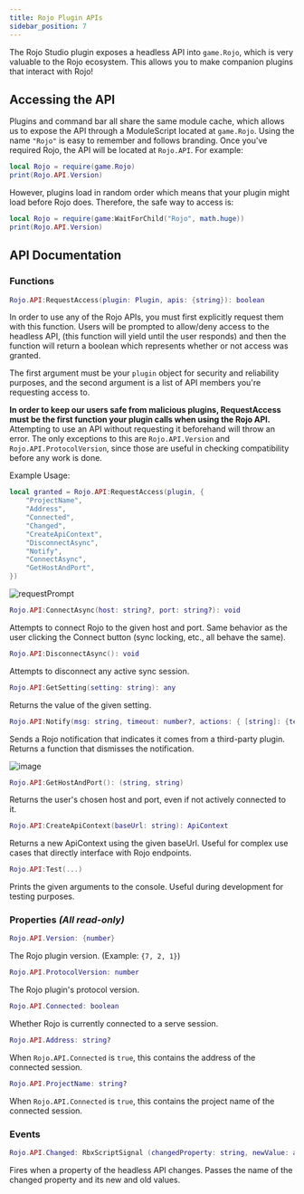 ```yaml
---
title: Rojo Plugin APIs
sidebar_position: 7
---
```


The Rojo Studio plugin exposes a headless API into `game.Rojo`, which is very valuable to the Rojo ecosystem. This allows you to make companion plugins that interact with Rojo!

## Accessing the API

Plugins and command bar all share the same module cache, which allows us to expose the API through a ModuleScript located at `game.Rojo`. Using the name `"Rojo"` is easy to remember and follows branding. Once you've required Rojo, the API will be located at `Rojo.API`. For example:

```Lua
local Rojo = require(game.Rojo)
print(Rojo.API.Version)
```

However, plugins load in random order which means that your plugin might load before Rojo does. Therefore, the safe way to access is:

```Lua
local Rojo = require(game:WaitForChild("Rojo", math.huge))
print(Rojo.API.Version)
```

## API Documentation

### Functions

```Lua
Rojo.API:RequestAccess(plugin: Plugin, apis: {string}): boolean
```
In order to use any of the Rojo APIs, you must first explicitly request them with this function. Users will be prompted to allow/deny access to the headless API, (this function will yield until the user responds) and then the function will return a boolean which represents whether or not access was granted.

The first argument must be your `plugin` object for security and reliability purposes, and the second argument is a list of API members you're requesting access to.

**In order to keep our users safe from malicious plugins, RequestAccess must be the first function your plugin calls when using the Rojo API.** Attempting to use an API without requesting it beforehand will throw an error. The only exceptions to this are `Rojo.API.Version` and `Rojo.API.ProtocolVersion`, since those are useful in checking compatibility before any work is done.

Example Usage:
```Lua
local granted = Rojo.API:RequestAccess(plugin, {
	"ProjectName",
	"Address",
	"Connected",
	"Changed",
	"CreateApiContext",
	"DisconnectAsync",
	"Notify",
	"ConnectAsync",
	"GetHostAndPort",
})
```

![requestPrompt](https://github.com/boatbomber/rojo.space/assets/40185666/ef9d0bcd-e39a-46ee-aec6-656c85699d5e)



```Lua
Rojo.API:ConnectAsync(host: string?, port: string?): void
```
Attempts to connect Rojo to the given host and port. Same behavior as the user clicking the Connect button (sync locking, etc., all behave the same).

```Lua
Rojo.API:DisconnectAsync(): void
```
Attempts to disconnect any active sync session.

```Lua
Rojo.API:GetSetting(setting: string): any
```
Returns the value of the given setting.

```Lua
Rojo.API:Notify(msg: string, timeout: number?, actions: { [string]: {text: string, style: string, layoutOrder: number, onClick: () -> ()} }?): () -> ()
```
Sends a Rojo notification that indicates it comes from a third-party plugin. Returns a function that dismisses the notification.

![image](https://github.com/boatbomber/rojo.space/assets/40185666/c3f31715-dcdd-4c9d-b947-8dceee606b61)


```Lua
Rojo.API:GetHostAndPort(): (string, string)
```
Returns the user's chosen host and port, even if not actively connected to it.

```Lua
Rojo.API:CreateApiContext(baseUrl: string): ApiContext
```
Returns a new ApiContext using the given baseUrl. Useful for complex use cases that directly interface with Rojo endpoints.

```Lua
Rojo.API:Test(...)
```
Prints the given arguments to the console. Useful during development for testing purposes.

### Properties *(All read-only)*

```Lua
Rojo.API.Version: {number}
```
The Rojo plugin version. (Example: `{7, 2, 1}`)

```Lua
Rojo.API.ProtocolVersion: number
```
The Rojo plugin's protocol version.

```Lua
Rojo.API.Connected: boolean
```
Whether Rojo is currently connected to a serve session.

```Lua
Rojo.API.Address: string?
```
When `Rojo.API.Connected` is `true`, this contains the address of the connected session.

```Lua
Rojo.API.ProjectName: string?
```
When `Rojo.API.Connected` is `true`, this contains the project name of the connected session.

### Events

```Lua
Rojo.API.Changed: RbxScriptSignal (changedProperty: string, newValue: any?, oldValue: any?)
```
Fires when a property of the headless API changes. Passes the name of the changed property and its new and old values.
